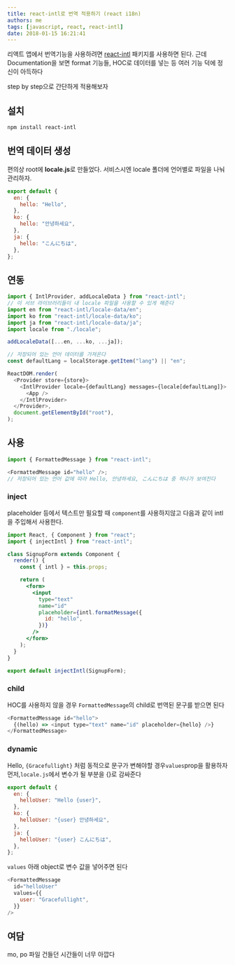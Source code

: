 ```yaml
---
title: react-intl로 번역 적용하기 (react i18n)
authors: me
tags: [javascript, react, react-intl]
date: 2018-01-15 16:21:41
---
```


리액트 앱에서 번역기능을 사용하려면 [react-intl](https://github.com/yahoo/react-intl) 패키지를 사용하면 된다.
근데 Documentation을 보면 format 기능들, HOC로 데이터를 넣는 등 여러 기능 덕에 정신이 아득하다

step by step으로 간단하게 적용해보자

## 설치

```bash
npm install react-intl
```

## 번역 데이터 생성

편의상 root에 **locale.js**로 만들었다. 서비스시엔 locale 폴더에 언어별로 파일을 나눠 관리하자.

```js title="locale.js"
export default {
  en: {
    hello: "Hello",
  },
  ko: {
    hello: "안녕하세요",
  },
  ja: {
    hello: "こんにちは",
  },
};
```

## 연동

```js title="index.js"
import { IntlProvider, addLocaleData } from "react-intl";
// 이 서브 라이브러리들이 내 locale 파일을 사용할 수 있게 해준다
import en from "react-intl/locale-data/en";
import ko from "react-intl/locale-data/ko";
import ja from "react-intl/locale-data/ja";
import locale from "./locale";

addLocaleData([...en, ...ko, ...ja]);

// 저장되어 있는 언어 데이터를 가져온다
const defaultLang = localStorage.getItem("lang") || "en";

ReactDOM.render(
  <Provider store={store}>
    <IntlProvider locale={defaultLang} messages={locale[defaultLang]}>
      <App />
    </IntlProvider>
  </Provider>,
  document.getElementById("root"),
);
```

## 사용

```js
import { FormattedMessage } from "react-intl";

<FormattedMessage id="hello" />;
// 저장되어 있는 언어 값에 따라 Hello, 안녕하세요, こんにちは 중 하나가 보여진다
```

### inject

placeholder 등에서 텍스트만 필요할 때 `component`를 사용하지않고 다음과 같이 intl을 주입해서 사용한다.

```jsx
import React, { Component } from "react";
import { injectIntl } from "react-intl";

class SignupForm extends Component {
  render() {
    const { intl } = this.props;

    return (
      <form>
        <input
          type="text"
          name="id"
          placeholder={intl.formatMessage({
            id: "hello",
          })}
        />
      </form>
    );
  }
}

export default injectIntl(SignupForm);
```

### child

HOC를 사용하지 않을 경우 `FormattedMessage`의 child로 번역된 문구를 받으면 된다

```js
<FormattedMessage id="hello">
  {(hello) => <input type="text" name="id" placeholder={hello} />}
</FormattedMessage>
```

### dynamic

Hello, `{Gracefullight}` 처럼 동적으로 문구가 변해야할 경우`values`prop을 활용하자
먼저,`locale.js`에서 변수가 될 부분을 {}로 감싸준다

```js title="locale.js"
export default {
  en: {
    helloUser: "Hello {user}",
  },
  ko: {
    helloUser: "{user} 안녕하세요",
  },
  ja: {
    helloUser: "{user} こんにちは",
  },
};
```

`values` 아래 object로 변수 값을 넣어주면 된다

```js
<FormattedMessage
  id="helloUser"
  values={{
    user: "Gracefullight",
  }}
/>
```

## 여담

mo, po 파일 건들던 시간들이 너무 아깝다
